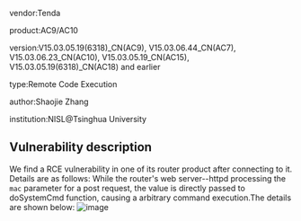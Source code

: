 vendor:Tenda

product:AC9/AC10 

version:V15.03.05.19(6318)_CN(AC9), V15.03.06.44_CN(AC7), V15.03.06.23_CN(AC10), V15.03.05.19_CN(AC15), V15.03.05.19(6318)_CN(AC18) and earlier

type:Remote Code Execution

author:Shaojie Zhang

institution:NISL@Tsinghua University

Vulnerability description
-------------------------
We find a RCE vulnerability in one of its router product after connecting to it. Details are as follows:
While the router's web server--httpd processing the `mac` parameter for a post request, the value is directly passed to doSystemCmd function, causing a arbitrary command execution.The details are shown below:
![image](https://github.com/zsjevilhex/iot/blob/master/route/tenda/tenda-01/image.png)
